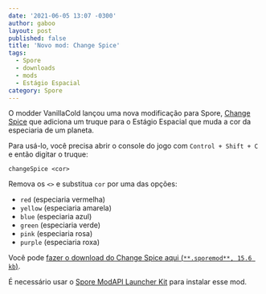 ```yaml
---
date: '2021-06-05 13:07 -0300'
author: gaboo
layout: post
published: false
title: 'Novo mod: Change Spice'
tags:
  - Spore
  - downloads
  - mods
  - Estágio Espacial
category: Spore
---
```

O modder VanillaCold lançou uma nova modificação para Spore, [Change Spice](https://github.com/VanillaCold/Spore-ChangeSpice) que adiciona um truque para o Estágio Espacial que muda a cor da especiaria de um planeta.

Para usá-lo, você precisa abrir o console do jogo com `Control + Shift + C` e então digitar o truque:

```
changeSpice <cor>
```

Remova os `<>` e substitua `cor` por uma das opções:

- `red` (especiaria vermelha)
- `yellow` (especiaria amarela)
- `blue` (especiaria azul)
- `green` (especiaria verde)
- `pink` (especiaria rosa)
- `purple` (especiaria roxa)

Você pode [fazer o download do Change Spice aqui (`**.sporemod**, 15.6 kb`)](https://github.com/VanillaCold/Spore-ChangeSpice/releases/download/0.1/changeSpice.sporemod). 

É necessário usar o [Spore ModAPI Launcher Kit](http://davoonline.com/sporemodder/rob55rod/ModAPI/Public/) para instalar esse mod. 


